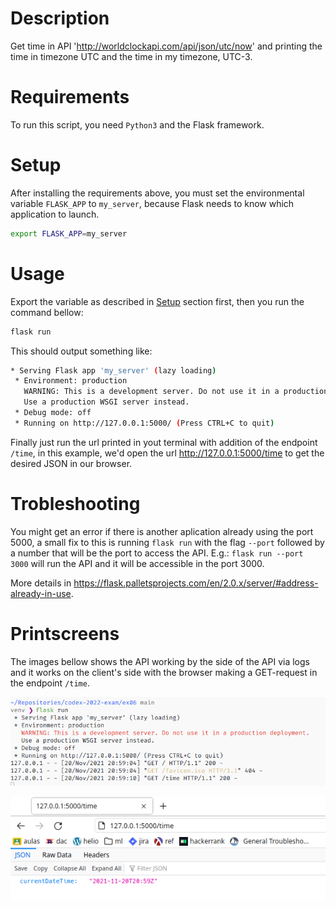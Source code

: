 # Description

Get time in API 'http://worldclockapi.com/api/json/utc/now' and printing the time in timezone UTC 
and the time in my timezone, UTC-3.

# Requirements

To run this script, you need `Python3` and the Flask framework. 

# Setup

After installing the requirements above, you must set the environmental variable `FLASK_APP` to 
`my_server`, because Flask needs to know which application to launch.

~~~sh 
export FLASK_APP=my_server
~~~


# Usage

Export the variable as described in [Setup](#setup) section first, then you run the command bellow: 

~~~sh
flask run
~~~

This should output something like: 

~~~sh
* Serving Flask app 'my_server' (lazy loading)
 * Environment: production
   WARNING: This is a development server. Do not use it in a production deployment.
   Use a production WSGI server instead.
 * Debug mode: off
 * Running on http://127.0.0.1:5000/ (Press CTRL+C to quit)
~~~

Finally just run the url printed in yout terminal with addition of the endpoint `/time`, in this
example, we'd open the url http://127.0.0.1:5000/time to get the desired JSON in our browser. 

# Trobleshooting 

You might get an error if there is another aplication already using the port 5000, a small fix to
this is running `flask run` with the flag `--port` followed by a number that will be the port to
access the API. E.g.: `flask run --port 3000` will run the API and it will be accessible in the
port 3000.

More details in https://flask.palletsprojects.com/en/2.0.x/server/#address-already-in-use.

# Printscreens

The images bellow shows the API working by the side of the API via logs and it works on the client's
side with the browser making a GET-request in the endpoint `/time`.

![log](assets/log.png)

![browser](assets/browser.png)

